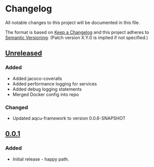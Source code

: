# Changelog
All notable changes to this project will be documented in this file.

The format is based on [Keep a Changelog](http://keepachangelog.com/en/1.0.0/)
and this project adheres to [Semantic Versioning](http://semver.org/spec/v2.0.0.html). (Patch version X.Y.0 is implied if not specified.)

## [Unreleased]
### Added
- Added jacoco-coveralls
- Added performance logging for services
- Added debug logging statements
- Merged Docker config into repo

### Changed
- Updated aqcu-framework to version 0.0.6-SNAPSHOT

## [0.0.1]
### Added
- Initial release - happy path.

[Unreleased]: https://github.com/USGS-CIDA/aqcu-srs-report/compare/aqcu-srs-report-0.0.1...master
[0.0.1]: https://github.com/USGS-CIDA/aqcu-srs-report/tree/aqcu-srs-report-0.0.1

